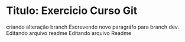 # Titulo: Exercicio Curso Git

criando alteração branch
Escrevendo novo paragráfo para branch dev.
Editando arquivo readme 
Editando arquivo Readme